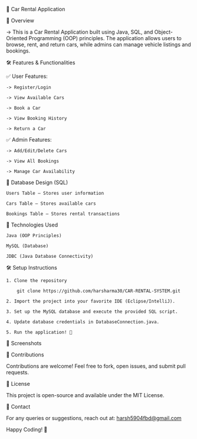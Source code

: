 🚗 Car Rental Application

📌 Overview

-> This is a Car Rental Application built using Java, SQL, and Object-Oriented Programming (OOP) principles. The application allows users to browse, rent, and return cars, while admins can manage vehicle listings and bookings.

🛠️ Features & Functionalities

✅ User Features:

    -> Register/Login
    
    -> View Available Cars
    
    -> Book a Car
    
    -> View Booking History
    
    -> Return a Car

✅ Admin Features:

    -> Add/Edit/Delete Cars
    
    -> View All Bookings
    
    -> Manage Car Availability


💾 Database Design (SQL)
    
    Users Table – Stores user information
    
    Cars Table – Stores available cars
    
    Bookings Table – Stores rental transactions

🚀 Technologies Used

    Java (OOP Principles)
    
    MySQL (Database)
    
    JDBC (Java Database Connectivity)

🛠️ Setup Instructions

    1. Clone the repository
    
        git clone https://github.com/harsharma30/CAR-RENTAL-SYSTEM.git
    
    2. Import the project into your favorite IDE (Eclipse/IntelliJ).
    
    3. Set up the MySQL database and execute the provided SQL script.
    
    4. Update database credentials in DatabaseConnection.java.
    
    5. Run the application! 🚀

📸 Screenshots


🤝 Contributions

Contributions are welcome! Feel free to fork, open issues, and submit pull requests.



📜 License

This project is open-source and available under the MIT License.



📩 Contact

For any queries or suggestions, reach out at: harsh5904fbd@gmail.com

Happy Coding! 🚀

